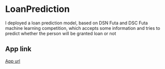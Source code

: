 # LoanPrediction
I deployed a loan prediction model, based on DSN Futa and DSC Futa machine learning competition, which accepts some information and tries to predict whether the person will be granted loan or not

## App link
[App url](put_the_url_here)

